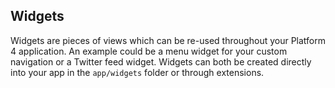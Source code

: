 ## Widgets

Widgets are pieces of views which can be re-used throughout your Platform 4 application. An example could be a menu widget for your custom navigation or a Twitter feed widget. Widgets can both be created directly into your app in the `app/widgets` folder or through extensions.
